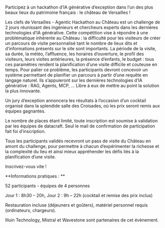 Participez à un hackathon d’IA générative d’exception dans l’un des plus beaux lieux du patrimoine français : le château de Versailles !


Les clefs de Versailles - Agentic Hackathon au Château est un challenge de 2 jours réunissant des ingénieurs et chercheurs experts dans les dernières technologies d’IA générative.
Cette compétition vise à répondre à une problématique inhérente au Château : la difficulté pour les visiteurs de créer un parcours de visite personnalisé tant le nombre de lieux dits et d’informations présents sur le site sont importants. 
La période de la visite, sa durée, la météo, l’affluence, les horaires d’ouverture, le profil des visiteurs, leurs visites antérieures, la présence d’enfants, le budget : tous ces paramètres rendent la planification d’une visite difficile et couteuse en temps. 
Pour palier ce problème, les participants devront concevoir un système permettant de planifier un parcours à partir d’une requête en langage naturel. Ils s’appuieront sur les dernières technologies d’IA générative : RAG, Agents, MCP, … Libre à eux de mettre au point la solution la plus innovante. 


Un jury d’exception annoncera les résultats à l’occasion d’un cocktail organisé dans la splendide salle des Croisades, où les prix seront remis aux équipes gagnantes.


Le nombre de places étant limité, toute inscription est soumise à validation par les équipes de datacraft. Seul le mail de confirmation de participation fait foi d’inscription. 


Tous les participants validés recevront un pass de visite du Château en amont du challenge, pour permettre à chacun d’expérimenter la richesse et la complexité du lieu et ainsi mieux appréhender les défis liés à la planification d’une visite. 


Inscrivez-vous vite !


**Informations pratiques : **



52 participants - équipes de 4 personnes 

Jour 1 : 8h30 – 20h, Jour 2 : 9h – 22h (cocktail et remise des prix inclus)

Restauration incluse (déjeuners et goûters), matériel personnel requis (ordinateurs, chargeurs).


Illuin Technology, Mistral et Wavestone sont partenaires de cet évènement.